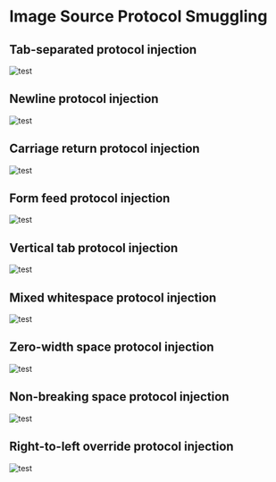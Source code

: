 # Image Source Protocol Smuggling

## Tab-separated protocol injection
![test](	javascript:alert('tab'))

## Newline protocol injection  
![test](
javascript:alert('newline'))

## Carriage return protocol injection
![test](javascript:alert('cr'))

## Form feed protocol injection
![test](javascript:alert('ff'))

## Vertical tab protocol injection
![test](javascript:alert('vtab'))

## Mixed whitespace protocol injection
![test]( 	
javascript:alert('mixed'))

## Zero-width space protocol injection
![test](​javascript:alert('zwsp'))

## Non-breaking space protocol injection
![test]( javascript:alert('nbsp'))

## Right-to-left override protocol injection
![test](‮tpircsavaj:alert('rtl'))